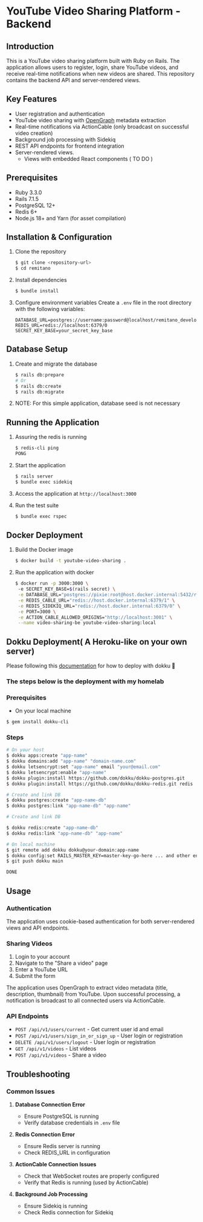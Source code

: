 # YouTube Video Sharing Platform - Backend

## Introduction

This is a YouTube video sharing platform built with Ruby on Rails. The application allows users to register, login, share YouTube videos, and receive real-time notifications when new videos are shared. This repository contains the backend API and server-rendered views.

## Key Features

- User registration and authentication
- YouTube video sharing with [OpenGraph](https://ogp.me/) metadata extraction
- Real-time notifications via ActionCable (only broadcast on successful video creation)
- Background job processing with Sidekiq
- REST API endpoints for frontend integration
- Server-rendered views.
  - Views with embedded React components ( TO DO )

## Prerequisites

- Ruby 3.3.0
- Rails 7.1.5
- PostgreSQL 12+
- Redis 6+
- Node.js 18+ and Yarn (for asset compilation)

## Installation & Configuration

1. Clone the repository
   ```bash
   $ git clone <repository-url>
   $ cd remitano
   ```

2. Install dependencies
   ```bash
   $ bundle install
   ```

3. Configure environment variables
   Create a `.env` file in the root directory with the following variables:
   ```
   DATABASE_URL=postgres://username:password@localhost/remitano_development
   REDIS_URL=redis://localhost:6379/0
   SECRET_KEY_BASE=your_secret_key_base
   ```

## Database Setup

1. Create and migrate the database
   ```bash
   $ rails db:prepare
   # Or
   $ rails db:create
   $ rails db:migrate
   ```

2. NOTE: For this simple application, database seed is not necessary

## Running the Application

1. Assuring the redis is running
   ```bash
   $ redis-cli ping
   PONG
   ```

2. Start the application
   ```bash
   $ rails server
   $ bundle exec sidekiq
   ```

3. Access the application at `http://localhost:3000`

5. Run the test suite
   ```bash
   $ bundle exec rspec
   ```

## Docker Deployment

1. Build the Docker image
   ```bash
   $ docker build -t youtube-video-sharing .
   ```

2. Run the application with docker
   ```bash
   $ docker run -p 3000:3000 \                                                                                                                   ─╯
    -e SECRET_KEY_BASE=$(rails secret) \
    -e DATABASE_URL="postgres://pixie:root@host.docker.internal:5432/remitano_production" \
    -e REDIS_CABLE_URL="redis://host.docker.internal:6379/1" \
    -e REDIS_SIDEKIQ_URL="redis://host.docker.internal:6379/0" \
    -e PORT=3000 \
    -e ACTION_CABLE_ALLOWED_ORIGINS="http://localhost:3001" \
    --name video-sharing-be youtube-video-sharing:local
   ```
## Dokku Deployment( A Heroku-like on your own server)
Please following this [documentation](https://dokku.com/docs/getting-started/installation/) for how to deploy with dokku :rocket:
### The steps below is the deployment with my homelab
### Prerequisites
- On your local machine
```bash
$ gem install dokku-cli
```

### Steps
```bash
# On your host
$ dokku apps:create "app-name"
$ dokku domains:add "app-name" "domain-name.com"
$ dokku letsencrypt:set "app-name" email "your@email.com"
$ dokku letsencrypt:enable "app-name"
$ dokku plugin:install https://github.com/dokku/dokku-postgres.git
$ dokku plugin:install https://github.com/dokku/dokku-redis.git redis

# Create and link DB
$ dokku postgres:create "app-name-db"
$ dokku postgres:link "app-name-db" "app-name"

# Create and link DB

$ dokku redis:create "app-name-db"
$ dokku redis:link "app-name-db" "app-name"

# On local machine
$ git remote add dokku dokku@your-domain:app-name
$ dokku config:set RAILS_MASTER_KEY=master-key-go-here ... and other environment variables could be found in ,env.example
$ git push dokku main

DONE
```


## Usage

### Authentication

The application uses cookie-based authentication for both server-rendered views and API endpoints.

### Sharing Videos

1. Login to your account
2. Navigate to the "Share a video" page
3. Enter a YouTube URL
4. Submit the form

The application uses OpenGraph to extract video metadata (title, description, thumbnail) from YouTube. Upon successful processing, a notification is broadcast to all connected users via ActionCable.

### API Endpoints

- `POST /api/v1/users/current` - Get current user id and email
- `POST /api/v1/users/sign_in_or_sign_up` - User login or registration
- `DELETE /api/v1/users/logout` - User login or registration
- `GET /api/v1/videos` - List videos
- `POST /api/v1/videos` - Share a video

## Troubleshooting

### Common Issues

1. **Database Connection Error**
   - Ensure PostgreSQL is running
   - Verify database credentials in `.env` file

2. **Redis Connection Error**
   - Ensure Redis server is running
   - Check REDIS_URL in configuration

3. **ActionCable Connection Issues**
   - Check that WebSocket routes are properly configured
   - Verify that Redis is running (used by ActionCable)

4. **Background Job Processing**
   - Ensure Sidekiq is running
   - Check Redis connection for Sidekiq

